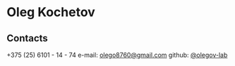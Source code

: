 # Oleg Kochetov

## Contacts

+375 (25) 6101 - 14 - 74
e-mail: [olego8760@gmail.com](https://olego8760@.gmail.com)
github: [@olegov-lab](https://github.com/olegov-lab)

